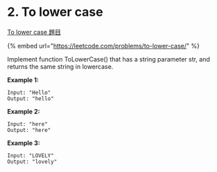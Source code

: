 # 2. To lower case

[To lower case 題目](https://leetcode.com/problems/to-lower-case/)

{% embed url="https://leetcode.com/problems/to-lower-case/" %}

Implement function ToLowerCase\(\) that has a string parameter str, and returns the same string in lowercase.

**Example 1:**

```text
Input: "Hello"
Output: "hello"
```

**Example 2:**

```text
Input: "here"
Output: "here"
```

**Example 3:**

```text
Input: "LOVELY"
Output: "lovely"
```

